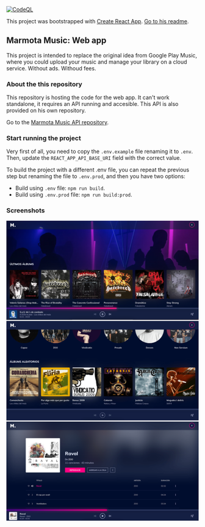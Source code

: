 [![CodeQL](https://github.com/wearemarmota/marmota-music-webapp/actions/workflows/codeql-analysis.yml/badge.svg)](https://github.com/wearemarmota/marmota-music-webapp/actions/workflows/codeql-analysis.yml)

This project was bootstrapped with [Create React App](https://github.com/facebook/create-react-app). [Go to his readme](docs/cra.md).

## Marmota Music: Web app

This project is intended to replace the original idea from Google Play Music, where you could upload your music and manage your library on a cloud service. Without ads. Withoud fees.

### About the this repository

This repository is hosting the code for the web app. It can't work standalone, it requires an API running and accesible. This API is also provided on his own repository. 

Go to the [Marmota Music API repository](https://github.com/wearemarmota/marmota-music-api).

### Start running the project

Very first of all, you need to copy the `.env.example` file renaming it to `.env`. Then, update the `REACT_APP_API_BASE_URI` field with the correct value.

To build the project with a different .env file, you can repeat the previous step but renaming the file to `.env.prod`, and then you have two options:

 - Build using `.env` file: `npm run build`.
 - Build using `.env.prod` file: `npm run build:prod`.

 ### Screenshots

 ![Home screenshot 1][home1]
 ![Home screenshot 2][home2]
 ![Album detail screenshot][album]

 [home1]: screenshots/home-1.png "Home screenshot 1"
 [home2]: screenshots/home-2.png "Home screenshot 2"
 [album]: screenshots/album.png "Album detail screenshot"
